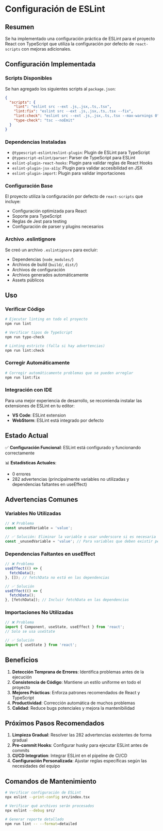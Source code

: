 # Configuración de ESLint

## Resumen

Se ha implementado una configuración práctica de ESLint para el proyecto React con TypeScript que utiliza la configuración por defecto de `react-scripts` con mejoras adicionales.

## Configuración Implementada

### Scripts Disponibles

Se han agregado los siguientes scripts al `package.json`:

```json
{
  "scripts": {
    "lint": "eslint src --ext .js,.jsx,.ts,.tsx",
    "lint:fix": "eslint src --ext .js,.jsx,.ts,.tsx --fix",
    "lint:check": "eslint src --ext .js,.jsx,.ts,.tsx --max-warnings 0",
    "type-check": "tsc --noEmit"
  }
}
```

### Dependencias Instaladas

- `@typescript-eslint/eslint-plugin`: Plugin de ESLint para TypeScript
- `@typescript-eslint/parser`: Parser de TypeScript para ESLint
- `eslint-plugin-react-hooks`: Plugin para validar reglas de React Hooks
- `eslint-plugin-jsx-a11y`: Plugin para validar accesibilidad en JSX
- `eslint-plugin-import`: Plugin para validar importaciones

### Configuración Base

El proyecto utiliza la configuración por defecto de `react-scripts` que incluye:
- Configuración optimizada para React
- Soporte para TypeScript
- Reglas de Jest para testing
- Configuración de parser y plugins necesarios

### Archivo .eslintignore

Se creó un archivo `.eslintignore` para excluir:
- Dependencias (`node_modules/`)
- Archivos de build (`build/`, `dist/`)
- Archivos de configuración
- Archivos generados automáticamente
- Assets públicos

## Uso

### Verificar Código

```bash
# Ejecutar linting en todo el proyecto
npm run lint

# Verificar tipos de TypeScript
npm run type-check

# Linting estricto (falla si hay advertencias)
npm run lint:check
```

### Corregir Automáticamente

```bash
# Corregir automáticamente problemas que se pueden arreglar
npm run lint:fix
```

### Integración con IDE

Para una mejor experiencia de desarrollo, se recomienda instalar las extensiones de ESLint en tu editor:

- **VS Code**: ESLint extension
- **WebStorm**: ESLint está integrado por defecto

## Estado Actual

✅ **Configuración Funcional**: ESLint está configurado y funcionando correctamente

📊 **Estadísticas Actuales**:
- 0 errores
- 282 advertencias (principalmente variables no utilizadas y dependencias faltantes en useEffect)

## Advertencias Comunes

### Variables No Utilizadas
```typescript
// ❌ Problema
const unusedVariable = 'value';

// ✅ Solución: Eliminar la variable o usar underscore si es necesaria
const _unusedVariable = 'value'; // Para variables que deben existir pero no se usan
```

### Dependencias Faltantes en useEffect
```typescript
// ❌ Problema
useEffect(() => {
  fetchData();
}, []); // fetchData no está en las dependencias

// ✅ Solución
useEffect(() => {
  fetchData();
}, [fetchData]); // Incluir fetchData en las dependencias
```

### Importaciones No Utilizadas
```typescript
// ❌ Problema
import { Component, useState, useEffect } from 'react';
// Solo se usa useState

// ✅ Solución
import { useState } from 'react';
```

## Beneficios

1. **Detección Temprana de Errores**: Identifica problemas antes de la ejecución
2. **Consistencia de Código**: Mantiene un estilo uniforme en todo el proyecto
3. **Mejores Prácticas**: Enforza patrones recomendados de React y TypeScript
4. **Productividad**: Corrección automática de muchos problemas
5. **Calidad**: Reduce bugs potenciales y mejora la mantenibilidad

## Próximos Pasos Recomendados

1. **Limpieza Gradual**: Resolver las 282 advertencias existentes de forma gradual
2. **Pre-commit Hooks**: Configurar husky para ejecutar ESLint antes de commits
3. **CI/CD Integration**: Integrar ESLint en el pipeline de CI/CD
4. **Configuración Personalizada**: Ajustar reglas específicas según las necesidades del equipo

## Comandos de Mantenimiento

```bash
# Verificar configuración de ESLint
npx eslint --print-config src/index.tsx

# Verificar qué archivos serán procesados
npx eslint --debug src/

# Generar reporte detallado
npm run lint -- --format=detailed
```